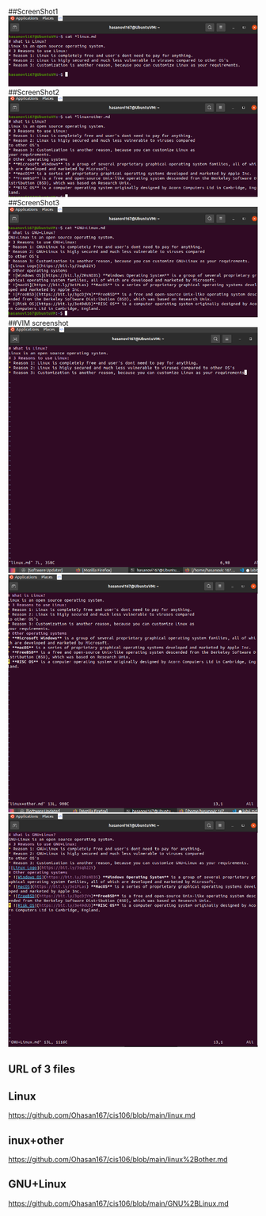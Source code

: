 ##ScreenShot1
![ScreentShot1](../imgs/lab6p1.png)
##ScreenShot2
![ScreentShot2](../imgs/lab6p2.png)
##ScreenShot3
![ScreentShot3](../imgs/lab6p3.png)
##VIM screenshot
![VIM ScreentShot1](../imgs/vim-linux.png)
![VIM ScreentShot2](../imgs/vim-linux+other.png)
![VIM ScreentShot3](../imgs/vim-GNU+Linux.md.png)

## URL of 3 files
## Linux
https://github.com/Ohasan167/cis106/blob/main/linux.md
## inux+other
https://github.com/Ohasan167/cis106/blob/main/linux%2Bother.md
## GNU+Linux
https://github.com/Ohasan167/cis106/blob/main/GNU%2BLinux.md